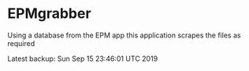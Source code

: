 # EPMgrabber
Using a database from the EPM app this application scrapes the files as required


Latest backup: Sun Sep 15 23:46:01 UTC 2019
